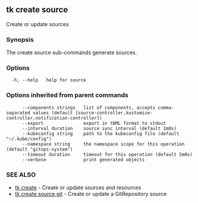 ## tk create source

Create or update sources

### Synopsis

The create source sub-commands generate sources.

### Options

```
  -h, --help   help for source
```

### Options inherited from parent commands

```
      --components strings   list of components, accepts comma-separated values (default [source-controller,kustomize-controller,notification-controller])
      --export               export in YAML format to stdout
      --interval duration    source sync interval (default 1m0s)
      --kubeconfig string    path to the kubeconfig file (default "~/.kube/config")
      --namespace string     the namespace scope for this operation (default "gitops-system")
      --timeout duration     timeout for this operation (default 5m0s)
      --verbose              print generated objects
```

### SEE ALSO

* [tk create](tk_create.md)	 - Create or update sources and resources
* [tk create source git](tk_create_source_git.md)	 - Create or update a GitRepository source

